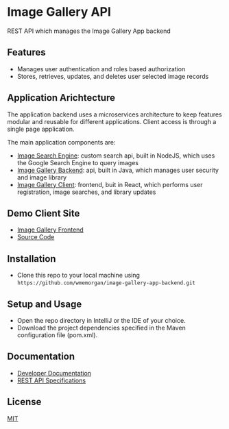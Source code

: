 # Image Gallery API  

REST API which manages the Image Gallery App backend

## Features
- Manages user authentication and roles based authorization
- Stores, retrieves, updates, and deletes user selected image records

## Application Arichtecture
The application backend uses a microservices architecture to keep features modular and reusable for different applications. Client access is through a single page application.

The main application components are:

- [Image Search Engine](https://github.com/wmemorgan/image-search-api-v2): custom search api, built in NodeJS, which uses the Google Search Engine to query images
- [Image Gallery Backend](https://github.com/wmemorgan/image-gallery-app-backend): api, built in Java, which manages user security and image library
- [Image Gallery Client](https://github.com/wmemorgan/image-gallery-app-frontend): frontend, buit in React, which performs user registration, image searches, and library updates

## Demo Client Site
- [Image Gallery Frontend](https://wme-image-gallery.netlify.app/)
- [Source Code](https://github.com/wmemorgan/image-gallery-app-frontend)

## Installation
- Clone this repo to your local machine using `https://github.com/wmemorgan/image-gallery-app-backend.git`

## Setup and Usage
- Open the repo directory in IntelliJ or the IDE of your choice.
- Download the project dependencies specified in the Maven configuration file (pom.xml).

## Documentation
- [Developer Documentation](https://wilfredmorgan.com/image-gallery-app-backend/index.html)
- [REST API Specifications](https://wme-image-gallery-api.herokuapp.com/swagger-ui.html)

## License
[MIT](https://github.com/wmemorgan/image-gallery-app-backend/blob/master/LICENSE)
